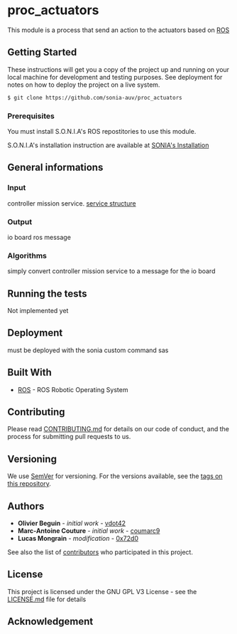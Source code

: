# proc_actuators

This module is a process that send an action to the actuators based on [ROS](http://www.ros.org/)

## Getting Started

These instructions will get you a copy of the project up and running on your local machine for development and testing purposes. See deployment for notes on how to deploy the project on a live system.

```bash
$ git clone https://github.com/sonia-auv/proc_actuators
```

### Prerequisites

You must install S.O.N.I.A's ROS repostitories to use this module.

S.O.N.I.A's installation instruction are available at [SONIA's Installation](https://sonia-auv.readthedocs.io/user/installation/)

## General informations

### Input

controller mission service. [service structure](https://github.com/sonia-auv/proc_actuators/blob/develop/srv/cmActionSrv.srv)

### Output

io board ros message

### Algorithms

simply convert controller mission service to a message for the io board

## Running the tests

Not implemented yet

## Deployment

must be deployed with the sonia custom command sas

## Built With

* [ROS](http://www.ros.org/) - ROS Robotic Operating System

## Contributing

Please read [CONTRIBUTING.md](https://gist.github.com/PurpleBooth/b24679402957c63ec426) for details on our code of conduct, and the process for submitting pull requests to us.

## Versioning

We use [SemVer](http://semver.org/) for versioning. For the versions available, see the [tags on this repository](https://github.com/your/project/tags).

## Authors

* **Olivier Beguin** - *initial work* - [vdot42](https://github.com/Vdot42)
* **Marc-Antoine Couture** - *initial work* - [coumarc9](https://github.com/coumarc9)
* **Lucas Mongrain** - *modification* - [0x72d0](https://github.com/0x72D0)

See also the list of [contributors](https://github.com/your/project/contributors) who participated in this project.

## License

This project is licensed under the GNU GPL V3 License - see the [LICENSE.md](LICENSE.md) file for details

## Acknowledgement
